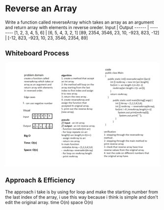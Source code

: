 # Reverse an Array
Write a function called reverseArray which takes an array as an argument and return array with elements in reverse oreder.
Input |	Output
------ | --------
[1, 2, 3, 4, 5, 6] |	[6, 5, 4, 3, 2, 1]
[89, 2354, 3546, 23, 10, -923, 823, -12] |	[-12, 823, -923, 10, 23, 3546, 2354, 89]

## Whiteboard Process

![Reverse an Array ](reverseArray.png)

## Approach & Efficiency
The approach i take is by using for loop and make the starting number from the last index of the array, i use this way because i think is simple and don't edit the original array.
time O(n)
space O(n)


